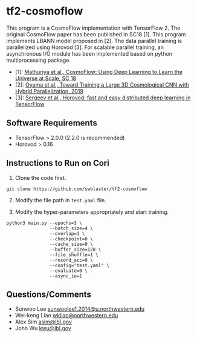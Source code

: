 # tf2-cosmoflow
This program is a CosmoFlow implementation with TensorFlow 2.
The original CosmoFlow paper has been published in SC18 [1].
This program implements LBANN model proposed in [2].
The data parallel training is parallelized using Horovod [3].
For scalable parallel training, an asynchronous I/O module has been implemented based on python multiprocessing package.

* [1]: [Mathuriya et al., CosmoFlow: Using Deep Learning to Learn the Universe at Scale, SC 18](https://arxiv.org/abs/1808.04728)
* [2]: [Oyama et al., Toward Training a Large 3D Cosmological CNN with Hybrid Parallelization, 2019](https://www.osti.gov/servlets/purl/1548314)
* [3]: [Sergeev et al., Horovod: fast and easy distributed deep learning in TensorFlow](https://github.com/horovod/horovod#citation)

## Software Requirements
  * TensorFlow > 2.0.0 (2.2.0 is recommended)
  * Horovod > 0.16

## Instructions to Run on Cori
1. Clone the code first.
```
git clone https://github.com/swblaster/tf2-cosmoflow
```

2. Modify the file path in `test.yaml` file.

3. Modify the hyper-parameters appropriately and start training.
```
python3 main.py --epochs=3 \
                --batch_size=4 \
                --overlap=1 \
                --checkpoint=0 \
                --cache_size=0 \
                --buffer_size=128 \
                --file_shuffle=1 \
                --record_acc=0 \
                --config="test.yaml" \
                --evaluate=0 \
                --async_io=1
```

## Questions/Comments
  * Sunwoo Lee <sunwoolee1.2014@u.northwestern.edu>
  * Wei-keng Liao <wkliao@northwestern.edu>
  * Alex Sim <asim@lbl.gov>
  * John Wu <kwu@lbl.gov>
